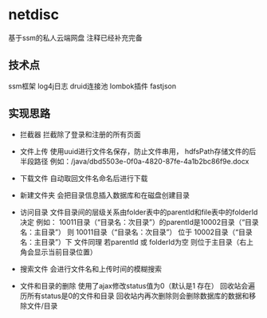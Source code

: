 # netdisc
基于ssm的私人云端网盘 注释已经补充完备
## 技术点
ssm框架 log4j日志 druid连接池 lombok插件 fastjson
## 实现思路

* 拦截器
拦截除了登录和注册的所有页面

* 文件上传
使用uuid进行文件名保存，防止文件串用，
hdfsPath存储文件的后半段路径
例如：/java/dbd5503e-0f0a-4820-87fe-4a1b2bc86f9e.docx

* 下载文件
自动取回文件名命名后进行下载

* 新建文件夹
会把目录信息插入数据库和在磁盘创建目录

* 访问目录
文件目录间的层级关系由folder表中的parentId和file表中的folderId决定 
例如： 10011目录（“目录名：次目录”）的parentId是10002目录（“目录名：主目录”）
则 10011目录（“目录名：次目录”） 位于 10002目录（“目录名：主目录”）下 
文件同理
若parentId 或 folderId为空 则位于主目录（右上角会显示当前目录位置）

* 搜索文件
会进行文件名和上传时间的模糊搜索

* 文件和目录的删除
使用了ajax修改status值为0（默认是1 存在）
回收站会遍历所有status是0的文件和目录
回收站内再次删除则会删除数据库的数据和移除文件/目录

